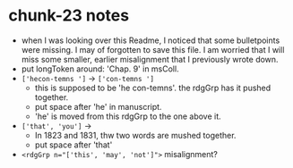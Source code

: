 # chunk-23 notes
- when I was looking over this Readme, I noticed that some bulletpoints were missing. I may of forgotten to save this file. I am worried that I will miss some smaller, earlier misalignment that I previously wrote down. 
- put longToken around: 'Chap. 9' in msColl.
- `['hecon-temns ']` -> `['con-temns ']`
    - this is supposed to be 'he con-temns'. the rdgGrp has it pushed together.
    - put space after 'he' in manuscript. 
    - 'he' is moved from this rdgGrp to the one above it. 
- `['that', 'you']` ->
    - In 1823 and 1831, thw two words are mushed together. 
    - put space after 'that'
- `<rdgGrp n="['this', 'may', 'not']">` misalignment?